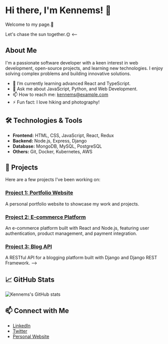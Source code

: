 # Hi there, I'm Kennems! 👋
Welcome to my page.🤯

Let's chase the sun together.🌞
<--
## About Me
I'm a passionate software developer with a keen interest in web development, open-source projects, and learning new technologies. I enjoy solving complex problems and building innovative solutions.

- 🌱 I’m currently learning advanced React and TypeScript.
- 💬 Ask me about JavaScript, Python, and Web Development.
- 📫 How to reach me: kennems@example.com
- ⚡ Fun fact: I love hiking and photography!

## 🛠️ Technologies & Tools
- **Frontend:** HTML, CSS, JavaScript, React, Redux
- **Backend:** Node.js, Express, Django
- **Database:** MongoDB, MySQL, PostgreSQL
- **Others:** Git, Docker, Kubernetes, AWS

## 🔧 Projects
Here are a few projects I've been working on:

### [Project 1: Portfolio Website](https://github.com/Kennems/portfolio-website)
A personal portfolio website to showcase my work and projects.

### [Project 2: E-commerce Platform](https://github.com/Kennems/e-commerce-platform)
An e-commerce platform built with React and Node.js, featuring user authentication, product management, and payment integration.

### [Project 3: Blog API](https://github.com/Kennems/blog-api)
A RESTful API for a blogging platform built with Django and Django REST Framework.
-->

## 📈 GitHub Stats
![Kennems's GitHub stats](https://github-readme-stats.vercel.app/api?username=Kennems&show_icons=true&theme=radical)

## 📫 Connect with Me
- [LinkedIn](https://www.linkedin.com/in/Kennems)
- [Twitter](https://twitter.com/Kennems)
- [Personal Website](https://Kennems.dev)
